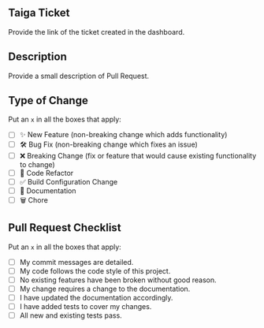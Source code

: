 ## Taiga Ticket

Provide the link of the ticket created in the dashboard.

## Description

Provide a small description of Pull Request.

## Type of Change

Put an `x` in all the boxes that apply:

- [ ] ✨ New Feature (non-breaking change which adds functionality)
- [ ] 🛠️ Bug Fix (non-breaking change which fixes an issue)
- [ ] ❌ Breaking Change (fix or feature that would cause existing functionality to change)
- [ ] 🧹 Code Refactor
- [ ] ✅ Build Configuration Change
- [ ] 📝 Documentation
- [ ] 🗑️ Chore

## Pull Request Checklist

Put an `x` in all the boxes that apply:

- [ ] My commit messages are detailed.
- [ ] My code follows the code style of this project.
- [ ] No existing features have been broken without good reason.
- [ ] My change requires a change to the documentation.
- [ ] I have updated the documentation accordingly.
- [ ] I have added tests to cover my changes.
- [ ] All new and existing tests pass.